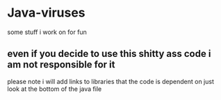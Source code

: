 # Java-viruses
some stuff i work on for fun
## even if you decide to use this shitty ass code i am not responsible for it

please note i will add links to libraries that the code is dependent on just look at the bottom of the java file
